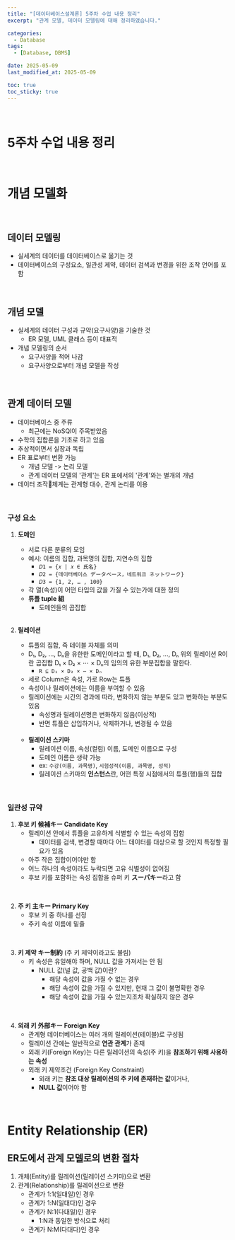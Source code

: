```yaml
---
title: "[데이터베이스설계론] 5주차 수업 내용 정리"
excerpt: "관계 모델, 데이터 모델링에 대해 정리하였습니다."

categories:
  - Database
tags: 
  - [Database, DBMS]

date: 2025-05-09
last_modified_at: 2025-05-09

toc: true
toc_sticky: true
---
```


<br />

# 5주차 수업 내용 정리

<br />

# 개념 모델화

<br />

## 데이터 모델링
- 실세계의 데이터를 데이터베이스로 옮기는 것
- 데이터베이스의 구성요소, 일관성 제약, 데이터 검색과 변경을 위한 조작 언어를 포함

<br />

## 개념 모델
- 실세계의 데이터 구성과 규약(요구사양)을 기술한 것 
	- ER 모델, UML 클래스 등이 대표적
- 개념 모델링의 순서
	- 요구사양을 적어 나감
	- 요구사양으로부터 개념 모델을 작성

<br />

## 관계 데이터 모델
- 데이터베이스 중 주류
	- 최근에는 NoSQl이 주목받았음
- 수학의 집합론을 기초로 하고 있음
- 추상적이면서 실장과 독립
- ER 표로부터 변환 가능
	- 개념 모델 -> 논리 모델
	- 관계 데이터 모델의 '관계'는 ER 표에서의 '관계'와는 별개의 개념
- 데이터 조작체계는 관계형 대수, 관계 논리를 이용

<br />

### 구성 요소
1. **도메인**
	- 서로 다른 분류의 모임
	- 예시: 이름의 집합, 과목명의 집합, 지연수의 집합
		- `𝐷1 = {𝑥 | 𝑥 ∈ 氏名}`
		- `𝐷2 = {데이터베이스 データベース，네트워크 ネットワーク} `
		- `𝐷3 = {1, 2, … , 100}`
	- 각 열(속성)이 어떤 타입의 값을 가질 수 있는가에 대한 정의
	- **튜플 tuple 組**
		- 도메인들의 곱집합

	<br />

2. **릴레이션**
	- 튜플의 집합, 즉 테이블 자체를 의미
	- D₁, D₂, ..., Dₙ을 유한한 도메인이라고 할 때, D₁, D₂, ..., Dₙ 위의 릴레이션 R이란 곱집합 D₁ × D₂ × ⋯ × Dₙ의 임의의 유한 부분집합을 말한다.
		- `R ⊆ D₁ × D₂ × ⋯ × Dₙ`
	- 세로 Column은 속성, 가로 Row는 튜플
	- 속성이나 릴레이션에는 이름을 부여할 수 있음
	- 릴레이션에는 시간의 경과에 따라, 변화하지 않는 부분도 있고 변화하는 부분도 있음
		- 속성명과 릴레이션명은 변화하지 않음(이상적)
		- 반면 튜플은 삽입하거나, 삭제하거나, 변경될 수 있음

	<br />

	- **릴레이션 스키마**
		- 릴레이션 이름, 속성(컬럼) 이름, 도메인 이름으로 구성
		- 도메인 이름은 생략 가능
		- ex: `수강(이름, 과목명)`, `시험성적(이름, 과목명, 성적)`
		- 릴레이션 스키마의 **인스턴스**란, 어떤 특정 시점에서의 튜플(행)들의 집합

<br />

### 일관성 규약
1. **후보 키 候補キー Candidate Key**
	- 릴레이션 안에서 튜플을 고유하게 식별할 수 있는 속성의 집합
		- 데이터를 검색, 변경할 때마다 어느 데이터를 대상으로 할 것인지 특정할 필요가 있음
	- 아주 작은 집합이어야만 함
	- 어느 하나의 속성이라도 누락되면 고유 식별성이 없어짐
	- 후보 키를 포함하는 속성 집합을 슈퍼 키 **スーパキー**라고 함

<br />

2. **주 키 主キー Primary Key**
	- 후보 키 중 하나를 선정
	- 주키 속성 이름에 밑줄

<br />

3. **키 제약 キー制約** (주 키 제약이라고도 불림)
	- 키 속성은 유일해야 하며, NULL 값을 가져서는 안 됨
		- NULL 값(널 값, 공백 값)이란?
			- 해당 속성이 값을 가질 수 없는 경우
			- 해당 속성이 값을 가질 수 있지만, 현재 그 값이 불명확한 경우
			- 해당 속성이 값을 가질 수 있는지조차 확실하지 않은 경우

<br />

4. **외래 키 外部キー Foreign Key**
	- 관계형 데이터베이스는 여러 개의 릴레이션(테이블)로 구성됨
	- 릴레이션 간에는 일반적으로 **연관 관계**가 존재
	- 외래 키(Foreign Key)는 다른 릴레이션의 속성(주 키)을 **참조하기 위해 사용하는 속성**
    - 외래 키 제약조건 (Foreign Key Constraint)
		- 외래 키는 **참조 대상 릴레이션의 주 키에 존재하는 값**이거나,
		- **NULL 값**이어야 함

<br />

# Entity Relationship (ER)

## ER도에서 관계 모델로의 변환 절차
1. 개체(Entity)를 릴레이션(릴레이션 스키마)으로 변환
2. 관계(Relationship)를 릴레이션으로 변환
    - 관계가 1:1(일대일)인 경우
    - 관계가 1:N(일대다)인 경우
    - 관계가 N:1(다대일)인 경우
        - 1:N과 동일한 방식으로 처리
    - 관계가 N:M(다대다)인 경우

<br />